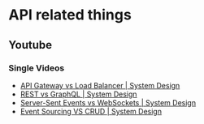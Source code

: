 # API related things


## Youtube

### Single Videos

- [API Gateway vs Load Balancer | System Design](https://www.youtube.com/watch?v=KGM9eSPeZ04)
- [REST vs GraphQL | System Design](https://www.youtube.com/watch?v=htQlfMV0Dys)
- [Server-Sent Events vs WebSockets | System Design](https://www.youtube.com/watch?v=X_DdIXrmWOo)
- [Event Sourcing VS CRUD | System Design](https://www.youtube.com/watch?v=jjhdQwQBBuA)
